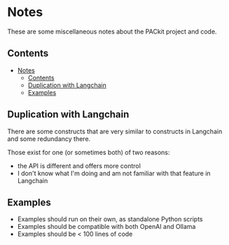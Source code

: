 # Notes

These are some miscellaneous notes about the PACkit project and code.

## Contents

- [Notes](#notes)
  - [Contents](#contents)
  - [Duplication with Langchain](#duplication-with-langchain)
  - [Examples](#examples)

## Duplication with Langchain

There are some constructs that are very similar to constructs in Langchain and some redundancy there.

Those exist for one (or sometimes both) of two reasons:

- the API is different and offers more control
- I don't know what I'm doing and am not familiar with that feature in Langchain

## Examples

- Examples should run on their own, as standalone Python scripts
- Examples should be compatible with both OpenAI and Ollama
- Examples should be < 100 lines of code
